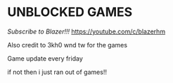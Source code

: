 # UNBLOCKED GAMES

*Subscribe to Blazer!!!*
https://youtube.com/c/blazerhm

Also credit to 3kh0 wnd tw for the games

Game update every friday

if not then i just ran out of games!!

